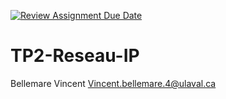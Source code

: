 [![Review Assignment Due Date](https://classroom.github.com/assets/deadline-readme-button-22041afd0340ce965d47ae6ef1cefeee28c7c493a6346c4f15d667ab976d596c.svg)](https://classroom.github.com/a/tlLSDnr_)
# TP2-Reseau-IP
Bellemare Vincent Vincent.bellemare.4@ulaval.ca
